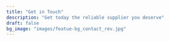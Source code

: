 ```yaml
---
title: "Get in Touch"
description: "Get today the reliable supplier you deserve"
draft: false
bg_image: "images/featue-bg_contact_rev.jpg"
---
```

